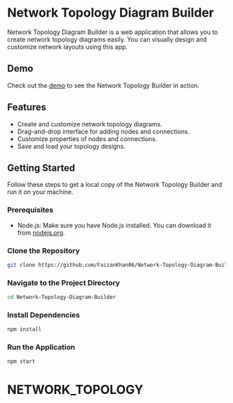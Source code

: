 # Network Topology Diagram Builder

Network Topology Diagram Builder is a web application that allows you to create network topology diagrams easily. You can visually design and customize network layouts using this app.

## Demo

Check out the [demo](demo_link_here) to see the Network Topology Builder in action.

## Features

- Create and customize network topology diagrams.
- Drag-and-drop interface for adding nodes and connections.
- Customize properties of nodes and connections.
- Save and load your topology designs.

## Getting Started

Follow these steps to get a local copy of the Network Topology Builder and run it on your machine.

### Prerequisites

- Node.js: Make sure you have Node.js installed. You can download it from [nodejs.org](https://nodejs.org/).

### Clone the Repository

```bash
git clone https://github.com/FaizanKhan06/Network-Topology-Diagram-Builder.git
```

### Navigate to the Project Directory

```bash
cd Network-Topology-Diagram-Builder
```

### Install Dependencies

```bash
npm install
```

### Run the Application

```bash
npm start
```
# NETWORK_TOPOLOGY
